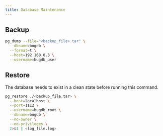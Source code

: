 ```yaml
---
title: Database Maintenance
---
```


## Backup

```bash
pg_dump --file="<backup_file>.tar" \
  --dbname=bugdb \
  --format=t \
  --host=192.168.0.3 \
  --username=bugdb_user
```

## Restore

The database needs to exist in a clean state before running this command.


```bash
pg_restore ./<backup_file.tar> \
  --host=localhost \
  --port=1112 \
  --username=bugdb_root \
  --dbname=bugdb \
  --no-owner \
  --no-privileges \
  2>&1 | <log_file.log>
```